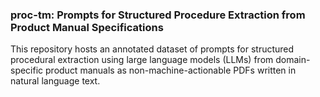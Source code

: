 ### proc-tm: Prompts for Structured Procedure Extraction from Product Manual Specifications

This repository hosts an annotated dataset of prompts for structured procedural extraction 
using large language models (LLMs)
from domain-specific product manuals as non-machine-actionable PDFs written in natural language text. 
